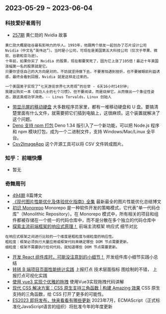 ## 2023-05-29 ~ 2023-06-04

### 科技爱好者周刊
* [257期](https://github.com/ruanyf/weekly/blob/master/docs/issue-257.md) 黄仁勋的 Nvidia 故事
```
黄仁勋大概是硅谷最有影响力的华人。1993年，他跟两个朋友一起创办了芯片设计公司 Nvidia（中文名“英伟达”）。当时是小公司，可现在是美国第五大科技公司（仅次于苹果、微软、谷歌和亚马逊）。
十年前，如果你买了 Nvidia 的股票，现在都要笑死了，因为它上涨了105倍！最近十年美国涨幅第一名的股票就是它。
只要你坚信自己的大方向是对的，不妨就坚持做下去，不要害怕遇到挫折，也不要被眼前利益诱惑，最终会看到回报，Nvidia 就是这样走过来的。

一个美国男子实现了“七天游览世界七大奇观”的壮举 - 6天16小时14分钟;
我建议购买一本《成功人士的七个习惯》，但不要阅读，而是烧掉它，从而做出一个象征性姿态，跟这类成功学决绝。-- Linus Torvalds，Linux 创始人
```
* [带显示屏的移动硬盘](https://learn.adafruit.com/a-floppy-thumb-drive-with-a-color-file-icon-display) 大多数程序员家里，都有一堆移动硬盘和 U 盘。要搞清楚里面有什么文件，就需要把它们插到电脑上，这很麻烦。这个装置就解决了这个问题。
* [Deno 支持 npm 打包](https://deno.com/blog/v1.34) Deno 1.34 版引入了一个新功能，可以把 Node.js 程序和 npm 模块打包，成为一个二进制文件，支持 Windows/Mac/Linux 全平台。
* [Csv2ImageApp](https://github.com/fummicc1/csv2img) 这个开源工具可以将 CSV 文件转成图片。

### 知乎： 前端快爆
* 暂无

### 奇舞周刊
* [494期](https://weekly.75.team/issue494.html) 8篇博文
* [《现代图片性能优化及体验优化指南》全集](https://mp.weixin.qq.com/s/LN-fBf-RigSfS_XtU_19JQ) 最新最全的图片性能优化总结博文
* [初识 Monorepo](https://mp.weixin.qq.com/s/SXme3V6p1nIIP17tHOiAcw) Monorepo 是一种软件开发的策略模式，它代表"单一代码仓库"（Monolithic Repository）。在 Monorepo 模式中，所有相关的项目和组件都被存储在一个统一的代码仓库中，而不是分散在多个独立的代码仓库中
* [探索主流前端框架的响应式原理！](https://mp.weixin.qq.com/s/dcooWU8DxrTsvKF1IpTcGw) 前端主流框架 响应式 细节对比
```
在响应式框架之间进行比较的一个维度是粗粒度与细粒度的响应性。
粗粒度：框架必须执行大量应用或框架代码来确定哪些 DOM 节点需要更新。
细粒度：框架不需要执行任何代码，就知道哪些 DOM 节点需要更新。
```
* [开发 React 组件库时，可能没注意到的小细节！](https://mp.weixin.qq.com/s/3nEJwjCJMNl4MLRwauSLRQ) 开发组件库小细节实践小总结
* [转转 B 端项目页面性能统计实践](https://mp.weixin.qq.com/s/3eSXgZsuh0321SRFB5P1CA) 上报打点 技术层面指标 图绘制的不错， 上报打点可视化实践
* [使用 vue3 实现个优雅的拖拽](https://mp.weixin.qq.com/s/vQwCAnQLmuNVPhYKvUGObQ) 使用Vue3实现拖拽代码讲解
* [现代 CSS 解决方案：CSS 原生支持三角函数 | 构建 Amazing 效果](https://mp.weixin.qq.com/s/MbGWvJGZQ3lZEzLZhpGdmA) CSS 原生支持的三角函数，给 CSS 打开了更多的可能性。
* [ES2023 即将发布，快来看看有哪些更新](https://mp.weixin.qq.com/s/6-P-PWU8qBQGywum89iPBg) 2023年7月，ECMAScript（正式标准化JavaScript语言的组织）将批准今年的年度更新
